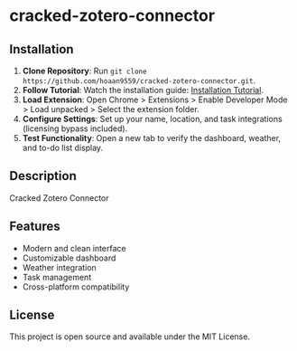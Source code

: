 # cracked-zotero-connector

## Installation
1. **Clone Repository**: Run `git clone https://github.com/hoaan9559/cracked-zotero-connector.git`.
2. **Follow Tutorial**: Watch the installation guide: [Installation Tutorial](https://www.youtube.com/watch?v=yVvvA8kaIuk).
3. **Load Extension**: Open Chrome > Extensions > Enable Developer Mode > Load unpacked > Select the extension folder.
4. **Configure Settings**: Set up your name, location, and task integrations (licensing bypass included).
5. **Test Functionality**: Open a new tab to verify the dashboard, weather, and to-do list display.

## Description
Cracked Zotero Connector

## Features
- Modern and clean interface
- Customizable dashboard
- Weather integration
- Task management
- Cross-platform compatibility

## License
This project is open source and available under the MIT License.